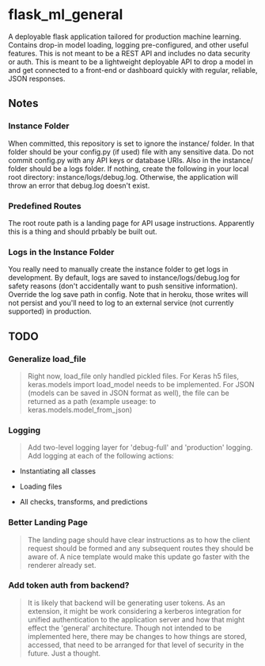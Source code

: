 # flask_ml_general

A deployable flask application tailored for production machine learning.  Contains drop-in model loading, logging pre-configured, and other useful features.  This is not meant to be a REST API and includes no data security or auth.  This is meant to be a lightweight deployable API to drop a model in and get connected to a front-end or dashboard quickly with regular, reliable, JSON responses.

## Notes

### Instance Folder

When committed, this repository is set to ignore the instance/ folder.  In that folder should be your config.py (if used) file with any sensitive data.  Do not commit config.py with any API keys or database URIs.  Also in the instance/ folder should be a logs folder.  If nothing, create the following in your local root directory: instance/logs/debug.log.  Otherwise, the application will throw an error that debug.log doesn't exist.

### Predefined Routes

The root route path is a landing page for API usage instructions.  Apparently this is a thing and should prbably be built out.

### Logs in the Instance Folder

You really need to manually create the instance folder to get logs in development.  By default, logs are saved to instance/logs/debug.log for safety reasons (don't accidentally want to push sensitive information).  Override the log save path in config.  Note that in heroku, those writes will not persist and you'll need to log to an external service (not currently supported) in production.

## TODO

### Generalize load_file

> Right now, load_file only handled pickled files.  For Keras h5 files, keras.models import load_model needs to be implemented.  For JSON (models can be saved in JSON format as well), the file can be returned as a path (example useage: to keras.models.model_from_json)

### Logging

> Add two-level logging layer for 'debug-full' and 'production' logging.  Add logging at each of the following actions:

* Instantiating all classes

* Loading files

* All checks, transforms, and predictions

### Better Landing Page

> The landing page should have clear instructions as to how the client request should be formed and any subsequent routes they should be aware of.  A nice template would make this update go faster with the renderer already set.


### Add token auth from backend?

> It is likely that backend will be generating user tokens.  As an extension, it might be work considering a kerberos integration for unified authentication to the application server and how that might effect the 'general' architecture.  Though not intended to be implemented here, there may be changes to how things are stored, accessed, that need to be arranged for that level of security in the future. Just a thought.
